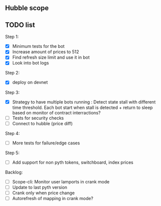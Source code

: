## Hubble scope

## TODO list

Step 1:
- [x] Minimum tests for the bot
- [x] Increase amount of prices to 512
- [x] Find refresh size limit and use it in bot
- [x] Look into bot logs

Step 2:
- [x] deploy on devnet

Step 3:
- [x] Strategy to have multiple bots running : Detect state stall with different time threshold. Each bot start when stall is detected + return to sleep based on monitor of contract interractions?
- [ ] Tests for security checks
- [ ] Connect to hubble (price diff)

Step 4:
- [ ] More tests for failure/edge cases

Step 5:
- [ ] Add support for non pyth tokens, switchboard, index prices

Backlog:
- [ ] Scope-cli: Monitor user lamports in crank mode
- [ ] Update to last pyth version
- [ ] Crank only when price change
- [ ] Autorefresh of mapping in crank mode?
